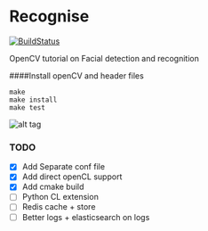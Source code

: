 Recognise
=========

[![BuildStatus](https://travis-ci.org/ianjuma/recognise.png)](https://travis-ci.org/ianjuma/recognise)

OpenCV tutorial on Facial detection and recognition

####Install openCV and header files
```
make
make install
make test
```


![alt tag](https://raw.github.com/ianjuma/sample-play-search/master/public/images/app.png)

### TODO
- [x] Add Separate conf file
- [x] Add direct openCL support
- [x] Add cmake build
- [ ] Python CL extension
- [ ] Redis cache + store
- [ ] Better logs + elasticsearch on logs
